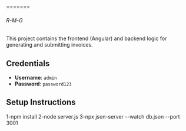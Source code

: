 
=======
###### R-M-G

This project contains the frontend (Angular) and backend logic for generating and submitting invoices.

## Credentials

- **Username**: `admin`
- **Password**: `password123`

## Setup Instructions
1-npm install
2-node server.js
3-npx json-server --watch db.json --port 3001





